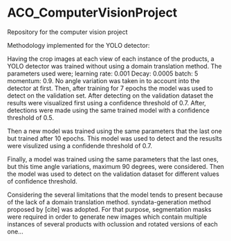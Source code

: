 # ACO_ComputerVisionProject
Repository for the computer vision project


Methodology implemented for the YOLO detector:

Having the crop images at each view of each instance of the products, a YOLO detector was trained without using a domain translation method. The parameters used were; learning rate: 0.001 Decay: 0.0005 batch: 5 momentum: 0.9. No angle variation was taken in to account into the detector at first. Then, after training for 7 epochs the model was used to detect on the validation set. After detecting on the validation dataset the results were visualized first using a confidence threshold of 0.7. After, detections were made using the same trained model with a confidence threshold of 0.5. 

Then a new model was trained using the same parameters that the last one but trained after 10 epochs. This model was used to detect and the resuslts were visulized using a confidende threshold of 0.7.

Finally, a model was trained using the same parameters that the last ones, but this time angle variations, maximum 90 degrees, were considered. Then the model was used to detect on the validation dataset for different values of confidence threshold.


Considering the several limitations that the model tends to present because of the lack of a domain translation method. syndata-generation method proposed by [cite] was adopted. For that purpose, segmentation masks were required in order to generate new images which contain multiple instances of several products with oclussion and rotated versions of each one...

